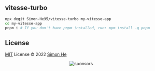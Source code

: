 ## vitesse-turbo


```bash
npx degit Simon-He95/vitesse-turbo my-vitesse-app
cd my-vitesse-app
pnpm i # If you don't have pnpm installed, run: npm install -g pnpm
```


## License
[MIT](./LICENSE) License © 2022 [Simon He](https://github.com/Simon-He95)

<span><div align="center">![sponsors](https://www.hejian.club/images/sponsors.jpg)</div></span>
